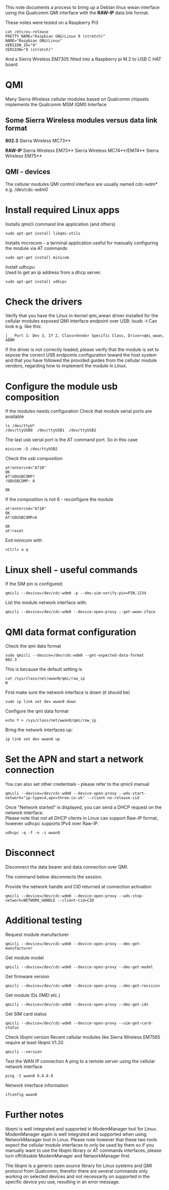 This note documents a process to bring up a Debian linux wwan interface using the
 Qualcomm QMI interface with the **RAW-IP** data link format.

These notes were tested on a Raspberry Pi3
```
cat /etc/os-release
PRETTY_NAME="Raspbian GNU/Linux 9 (stretch)"
NAME="Raspbian GNU/Linux"
VERSION_ID="9"
VERSION="9 (stretch)"
```
And a Sierra Wireless EM7305 fitted into a Raspberry pi M.2 to USB C HAT board


# QMI
Many Sierra Wireless cellular modules based on Qualcomm chipsets implements
 the Qualcomm MSM (QMI) Interface

## Some Sierra Wireless modules versus data link format 

**802.3** 
Sierra Wireless MC73**

**RAW-IP** 
Sierra Wireless EM73**
Sierra Wireless MC74**/EM74** 
Sierra Wireless EM75**

## QMI - devices
The cellular modules QMI control interface are usually named cdc-wdm* e.g.
/dev/cdc-wdm0




# Install required Linux apps

Installs qmicli command line application (and others)
```
sudo apt-get install libqmi-utils
```

Installs microcom - a terminal application useful for manually configuring the module
 via AT commands
```
sudo apt-get install minicom
```

Install udhcpu  
Used to get an ip address from a dhcp server.
```
sudo apt-get install udhcpc
```

# Check the drivers
Verify that you have the Linux in-kernel qmi_wwan driver installed for
 the cellular modules exposed QMI interface endpoint over USB:
lsusb -t
Can look e.g. like this:
```
|__ Port 1: Dev 3, If 2, Class=Vendor Specific Class, Driver=qmi_wwan, 480M
```

If the driver is not correctly loaded, please verify that the module is set
 to expose the correct USB endpoints configuration toward the host system and
 that you have followed the provided guides from the cellular module vendors,
 regarding how to implement the module in Linux.

# Configure the module usb composition
If the modules needs configuration
Check that module serial ports are available
```
ls /dev/ttyU*
/dev/ttyUSB0  /dev/ttyUSB1  /dev/ttyUSB2
```

The last usb serial port is the AT command port. So in this case
```
minicom -D /dev/ttyUSB2
```
Check the usb composition

```
at!entercnd="A710"
OK
AT!UDUSBCOMP?
!UDUSBCOMP: 6

OK
```

If the composition is not 6 - reconfigure the module
```
at!entercnd="A710"
OK
AT!UDUSBCOMP=6

OK
at!reset 
```

Exit minicom with  
```
<Ctrl> a q
```

# Linux shell - useful commands

If the SIM pin is configured:
```
qmicli --device=/dev/cdc-wdm0 -p --dms-uim-verify-pin=PIN,1234
```

List the module network interface with:
```
qmicli --device=/dev/cdc-wdm0 --device-open-proxy --get-wwan-iface
```

# QMI data format configuration

Check the qmi data format
```
sudo qmicli --device=/dev/cdc-wdm0 --get-expected-data-format
802-3
```
This is because the default setting is
```
cat /sys/class/net/wwan0/qmi/raw_ip
N
```
First make sure the network interface is down (it should be)
```
sudo ip link set dev wwan0 down
```
Configure the qmi data format
```
echo Y > /sys/class/net/wwan0/qmi/raw_ip
```

Bring the network interfaces up:
```
ip link set dev wwan0 up
```

# Set the APN and start a network connection
You can also set other credentials - please refer to the qmicli manual

```
qmicli --device=/dev/cdc-wdm0 --device-open-proxy --wds-start-network="ip-type=4,apn=three.co.uk" --client-no-release-cid
```

Once "Network started" is displayed, you can send a DHCP request on the
 network interface.  
Please note that not all DHCP clients in Linux can support Raw-IP format,
 however udhcpc supports IPv4 over Raw-IP.

```
udhcpc -q -f -n -i wwan0
```

# Disconnect

Disconnect the data bearer and data connection over QMI.

The command below disconnects the session.

Provide the network handle and CID returned at connection activation
```
qmicli --device=/dev/cdc-wdm0 --device-open-proxy --wds-stop-network=NETWORK_HANDLE --client-cid=CID
```

# Additional testing

Request module manufacturer
```
qmicli --device=/dev/cdc-wdm0 --device-open-proxy --dms-get-manufacturer
```

Get module model
```
qmicli --device=/dev/cdc-wdm0 --device-open-proxy --dms-get-model
```

Get firmware version
```
qmicli --device=/dev/cdc-wdm0 --device-open-proxy --dms-get-revision
```

Get module IDs (IMEI etc.)
```
qmicli --device=/dev/cdc-wdm0 --device-open-proxy --dms-get-ids
```

Get SIM card status
```
qmicli --device=/dev/cdc-wdm0 --device-open-proxy --uim-get-card-status
```

Check libqmi version
Recent cellular modules like Sierra Wireless EM7565 require at least libqmi V1.20. 
```
qmicli --version 
```
Test the WAN IP connection
A ping to a remote server using the cellular network interface
```
ping -I wwan0 8.8.8.8
```
Network interface information
```
ifconfig wwan0
```

# Further notes
libqmi is well integrated and supported in ModemManager tool for Linux. ModemManager again is well integrated and supported when using NetworkManager tool in Linux. Please note however that these two tools expect the cellular module interfaces to only be used by them so if you manually want to use the libqmi library or AT commands interfaces, please turn off/disable ModemManager and NetworkManager first.

The libqmi is a generic open source library for Linux systems and QMI protocol from Qualcomm, therefor there are several commands only working on selected devices and not necessarily on supported in the specific device you use, resulting in an error message.




